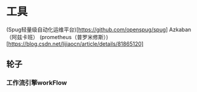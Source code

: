 # 工具

(Spug轻量级自动化运维平台)[https://github.com/openspug/spug]
Azkaban（阿兹卡班）
(prometheus（普罗米修斯）)[https://blog.csdn.net/lijiaocn/article/details/81865120]


## 轮子

### 工作流引擎workFlow